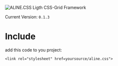 ![ALINE.CSS](https://github.com/ENJOY100/aline.css/blob/master/alinelogo.png)
Ligth CSS-Grid Framework

Current Version: `0.1.3`

# Include
add this code to you project:

`<link rel="stylesheet" href=yoursource/aline.css">`


